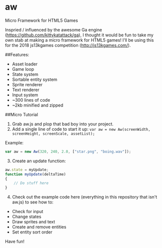 # aw
Micro Framework for HTML5 Games

Inspried / influenced by the awesome Ga engine (https://github.com/kittykatattack/ga), I thought it would be fun to take my own stab at making a micro framework for HTML5 games! I'll be using this for the 2018 js13kgames competition (http://js13kgames.com/).

##Features:
+ Asset loader
+ Game loop
+ State system
+ Sortable entity system
+ Sprite renderer
+ Text renderer
+ Input system
+ ~300 lines of code
+ ~2kb minified and zipped

##Micro Tutorial
1. Grab aw.js and plop that bad boy into your project.
2. Add a single line of code to start it up: `var aw = new Aw(screenWidth, screenHeight, screenScale, assetList);`

Example:
```javascript
var aw = new Aw(320, 240, 2.0, ["star.png", "boing.wav"]);
```

3. Create an update function:
```javascript
aw.state = myUpdate;
function myUpdate(deltaTime)
{
    // Do stuff here
}
```

4. Check out the example code here (everything in this repository that isn't aw.js) to see how to:
+ Check for input
+ Change states
+ Draw sprites and text
+ Create and remove entities
+ Set entity sort order

Have fun!